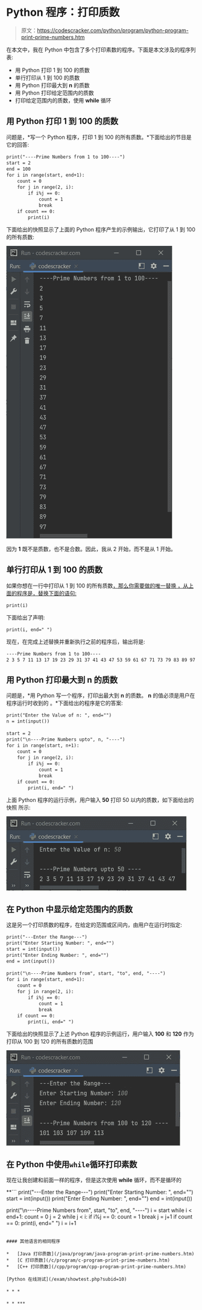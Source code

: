 # Python 程序：打印质数

> 原文：<https://codescracker.com/python/program/python-program-print-prime-numbers.htm>

在本文中，我在 Python 中包含了多个打印素数的程序。下面是本文涉及的程序列表:

*   用 Python 打印 1 到 100 的质数
*   单行打印从 1 到 100 的质数
*   用 Python 打印最大到 **n** 的质数
*   用 Python 打印给定范围内的质数
*   打印给定范围内的质数，使用 **while** 循环

## 用 Python 打印 1 到 100 的质数

问题是，*写一个 Python 程序，打印 1 到 100 的所有质数。*下面给出的节目是 它的回答:

```
print("----Prime Numbers from 1 to 100----")
start = 2
end = 100
for i in range(start, end+1):
    count = 0
    for j in range(2, i):
        if i%j == 0:
            count = 1
            break
    if count == 0:
        print(i)
```

下面给出的快照显示了上面的 Python 程序产生的示例输出，它打印了从 1 到 100 的所有质数:

![print prime numbers from 1 to 100 python](img/f6c68024f69784957b9c4fbdbf966214.png)

因为 **1** 既不是质数，也不是合数。因此，我从 2 开始，而不是从 1 开始。

## 单行打印从 1 到 100 的质数

如果你想在一行中打印从 1 到 100 的所有质数<u>，那么你需要做的唯一替换 ，从上面的程序是，替换下面的语句:</u>

```
print(i)
```

下面给出了声明:

```
print(i, end=" ")
```

现在，在完成上述替换并重新执行之前的程序后，输出将是:

```
----Prime Numbers from 1 to 100----
2 3 5 7 11 13 17 19 23 29 31 37 41 43 47 53 59 61 67 71 73 79 83 89 97 
```

## 用 Python 打印最大到 n 的质数

问题是，*用 Python 写一个程序，打印出最大到 **n** 的质数。 **n** 的值必须是用户在程序运行时收到的 。*下面给出的程序是它的答案:

```
print("Enter the Value of n: ", end="")
n = int(input())

start = 2
print("\n----Prime Numbers upto", n, "----")
for i in range(start, n+1):
    count = 0
    for j in range(2, i):
        if i%j == 0:
            count = 1
            break
    if count == 0:
        print(i, end=" ")
```

上面 Python 程序的运行示例，用户输入 **50** 打印 50 以内的质数，如下面给出的快照 所示:

![print prime numbers upto n python](img/53f6b28a55bd25f9ab0a21ff75df2251.png)

## 在 Python 中显示给定范围内的质数

这是另一个打印质数的程序，在给定的范围或区间内，由用户在运行时指定:

```
print("---Enter the Range---")
print("Enter Starting Number: ", end="")
start = int(input())
print("Enter Ending Number: ", end="")
end = int(input())

print("\n----Prime Numbers from", start, "to", end, "----")
for i in range(start, end+1):
    count = 0
    for j in range(2, i):
        if i%j == 0:
            count = 1
            break
    if count == 0:
        print(i, end=" ")
```

下面给出的快照显示了上述 Python 程序的示例运行，用户输入 **100** 和 **120** 作为打印从 100 到 120 的所有质数的范围

![print prime numbers in given range python](img/60c996fcd4fabce9dd169e3c2866af89.png)

## 在 Python 中使用`while`循环打印素数

现在让我创建和前面一样的程序，但是这次使用 **while** 循环，而不是循环的

 **```
print("---Enter the Range---")
print("Enter Starting Number: ", end="")
start = int(input())
print("Enter Ending Number: ", end="")
end = int(input())

print("\n----Prime Numbers from", start, "to", end, "----")
i = start
while i < end+1:
    count = 0
    j = 2
    while j < i:
        if i%j == 0:
            count = 1
            break
        j = j+1
    if count == 0:
        print(i, end=" ")
    i = i+1
```

#### 其他语言的相同程序

*   [Java 打印质数](/java/program/java-program-print-prime-numbers.htm)
*   [C 打印质数](/c/program/c-program-print-prime-numbers.htm)
*   [C++ 打印质数](/cpp/program/cpp-program-print-prime-numbers.htm)

[Python 在线测试](/exam/showtest.php?subid=10)

* * *

* * ***